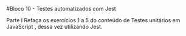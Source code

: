 #Bloco 10 - Testes automatizados com Jest

Parte I
Refaça os exercícios 1 a 5 do conteúdo de Testes unitários em JavaScript , dessa vez utilizando Jest.
